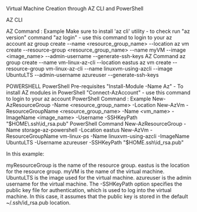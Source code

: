 Virtual Machine Creation through AZ CLI and PowerShell

AZ CLI

AZ Command : Example
Make sure to install 'az cli' utility - to check run "az version" command
"az login" - use this command to login to your az account
az group create --name <resource_group_name> --location <location>
az vm create --resource-group <resource_group_name> --name myVM --image <image_name> --admin-username <adminuser> --generate-ssh-keys
AZ Command
az group create --name vm-linux-az-cli --location eastus
az vm create --resource-group vm-linux-az-cli --name linuxvm-using-azcli --image UbuntuLTS --admin-username azureuser --generate-ssh-keys

POWERSHELL
PowerShell Pre-requisites
"Install-Module -Name Az" - To install AZ modules in PowerShell
"Connect-AzAccount" - use this command to login to your az account
PowerShell Command : Example
New-AzResourceGroup -Name <resource_group_name> -Location <location>
New-AzVm -ResourceGroupName <resource_group_name> -Name <vm_name> -ImageName <image_name> -Username <username> -SSHKeyPath "$HOME\.ssh\id_rsa.pub"
PowerShell Command
New-AzResourceGroup -Name storage-az-powershell -Location eastus
New-AzVm -ResourceGroupName vm-linux-ps -Name linuxvm-using-azcli  -ImageName UbuntuLTS -Username azureuser -SSHKeyPath "$HOME\.ssh\id_rsa.pub"

In this example:

myResourceGroup is the name of the resource group.
eastus is the location for the resource group.
myVM is the name of the virtual machine.
UbuntuLTS is the image used for the virtual machine.
azureuser is the admin username for the virtual machine.
The -SSHKeyPath option specifies the public key file for authentication, which is used to log into the virtual machine. In this case, it assumes that the public key is stored in the default ~/.ssh/id_rsa.pub location.
